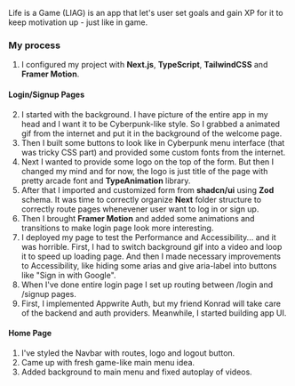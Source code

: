 Life is a Game (LIAG) is an app that let's user set goals and gain XP for it to keep motivation up - just like in game.

### My process

1. I configured my project with **Next.js**, **TypeScript**, **TailwindCSS** and **Framer Motion**.

#### Login/Signup Pages

2. I started with the background. I have picture of the entire app in my head and I want it to be Cyberpunk-like style. So I grabbed a animated gif from the internet and put it in the background of the welcome page.
3. Then I built some buttons to look like in Cyberpunk menu interface (that was tricky CSS part) and provided some custom fonts from the internet.
4. Next I wanted to provide some logo on the top of the form. But then I changed my mind and for now, the logo is just title of the page with pretty arcade font and **TypeAnimation** library.
5. After that I imported and customized form from **shadcn/ui** using **Zod** schema. It was time to correctly organize **Next** folder structure to correctly route pages whenevener user want to log in or sign up.
6. Then I brought **Framer Motion** and added some animations and transitions to make login page look more interesting.
7. I deployed my page to test the Performance and Accessibility... and it was horrible. First, I had to switch background gif into a video and loop it to speed up loading page. And then I made necessary improvements to Accessibility, like hiding some arias and give aria-label into buttons like "Sign in with Google".
8. When I've done entire login page I set up routing between /login and /signup pages.
9. First, I implemented Appwrite Auth, but my friend Konrad will take care of the backend and auth providers. Meanwhile, I started building app UI.

#### Home Page

1. I've styled the Navbar with routes, logo and logout button.
2. Came up with fresh game-like main menu idea.
3. Added background to main menu and fixed autoplay of videos.
